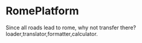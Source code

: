 # RomePlatform
Since all roads lead to rome, why not transfer there?
loader,translator,formatter,calculator.

